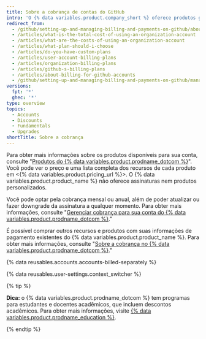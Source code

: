 ```yaml
---
title: Sobre a cobrança de contas do GitHub
intro: 'O {% data variables.product.company_short %} oferece produtos gratuitos e pagos para cada desenvolvedor ou equipe.'
redirect_from:
  - /github/setting-up-and-managing-billing-and-payments-on-github/about-billing-for-github-accounts
  - /articles/what-is-the-total-cost-of-using-an-organization-account
  - /articles/what-are-the-costs-of-using-an-organization-account
  - /articles/what-plan-should-i-choose
  - /articles/do-you-have-custom-plans
  - /articles/user-account-billing-plans
  - /articles/organization-billing-plans
  - /articles/github-s-billing-plans
  - /articles/about-billing-for-github-accounts
  - /github/setting-up-and-managing-billing-and-payments-on-github/managing-billing-for-your-github-account/about-billing-for-github-accounts
versions:
  fpt: '*'
  ghec: '*'
type: overview
topics:
  - Accounts
  - Discounts
  - Fundamentals
  - Upgrades
shortTitle: Sobre a cobrança
---
```


Para obter mais informações sobre os produtos disponíveis para sua conta, consulte "[Produtos do {% data variables.product.prodname_dotcom %}](/articles/github-s-products)". Você pode ver o preço e uma lista completa dos recursos de cada produto em <{% data variables.product.pricing_url %}>. O {% data variables.product.product_name %} não oferece assinaturas nem produtos personalizados.

Você pode optar pela cobrança mensal ou anual, além de poder atualizar ou fazer downgrade da assinatura a qualquer momento. Para obter mais informações, consulte "[Gerenciar cobrança para sua conta do {% data variables.product.prodname_dotcom %}](/articles/managing-billing-for-your-github-account)."

É possível comprar outros recursos e produtos com suas informações de pagamento existentes do {% data variables.product.product_name %}. Para obter mais informações, consulte "[Sobre a cobrança no {% data variables.product.prodname_dotcom %}](/articles/about-billing-on-github)."

{% data reusables.accounts.accounts-billed-separately %}

{% data reusables.user-settings.context_switcher %}

{% tip %}

**Dica:** o {% data variables.product.prodname_dotcom %} tem programas para estudantes e docentes acadêmicos, que incluem descontos acadêmicos. Para obter mais informações, visite [{% data variables.product.prodname_education %}](https://education.github.com/).

{% endtip %}


